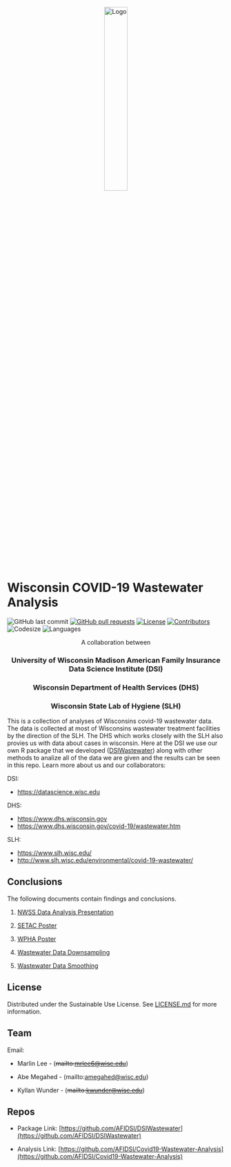 <p align="center">
  <div align="center">
    <img src="./images/covid-droplet.svg" alt="Logo" style="width:33%">
  </div>
</p>

# Wisconsin COVID-19 Wastewater Analysis

![GitHub last commit](https://img.shields.io/github/last-commit/AFIDSI/Covid19-Wastewater-Analysis)
[![GitHub pull requests](https://img.shields.io/github/issues-pr/AFIDSI/Covid19-Wastewater-Analysis)](https://github.com/AFIDSI/Covid19-Wastewater-Analysis/pulls)
[![License](https://img.shields.io/badge/license-Sustainable_Use_License-green)](./LICENSE.md)
[![Contributors](https://img.shields.io/github/contributors/AFIDSI/Covid19-Wastewater-Analysis)](https://github.com/AFIDSI/Covid19-Wastewater-Analysis/graphs/contributors)
![Codesize](https://img.shields.io/github/languages/code-size/AFIDSI/Covid19-Wastewater-Analysis) 
![Languages](https://img.shields.io/github/languages/count/AFIDSI/Covid19-Wastewater-Analysis)

<p align="center"> A collaboration between </p>
<h3 align="center"> University of Wisconsin Madison American Family Insurance Data Science Institute (DSI) </h3>
<h3 align="center"> Wisconsin Department of Health Services (DHS) </h3>
<h3 align="center"> Wisconsin State Lab of Hygiene (SLH) </h3>

This is a collection of analyses of Wisconsins covid-19 wastewater data. The data is collected at most of Wisconsins wastewater treatment facilities by the direction of the SLH. The DHS which works closely with the SLH also provies us with data about cases in wisconsin. Here at the DSI we use our own R package that we developed ([DSIWastewater]([url](https://github.com/AFIDSI/DSIWastewater))) along with other methods to analize all of the data we are given and the results can be seen in this repo. Learn more about us and our collaborators:

DSI:
- <https://datascience.wisc.edu>

DHS:
- <https://www.dhs.wisconsin.gov>
- <https://www.dhs.wisconsin.gov/covid-19/wastewater.htm>

SLH:
- <https://www.slh.wisc.edu/>
- <http://www.slh.wisc.edu/environmental/covid-19-wastewater/>


## Conclusions
The following documents contain findings and conclusions.

1. [NWSS Data Analysis Presentation](./conclusions/NWSS-Data-Analysis-Presentation_5-2-2023/5-2_DHS-presentation.pdf)

2. [SETAC Poster](./conclusions/SETAC-Poster/SETAC-Poster.pdf)

3. [WPHA Poster](./conclusions/WPHA-Poster/WPHA-Paper.PDF)

4. [Wastewater Data Downsampling](./conclusions/downsampling/wastewater-data-downsampling.pdf)

5. [Wastewater Data Smoothing](./conclusions/smoothing/wastewater-data-smoothing.pdf)


## License
Distributed under the Sustainable Use License. See [LICENSE.md](./LICENSE.md) for more information.


## Team
Email:
- Marlin Lee - (~~mailto:mrlee6@wisc.edu~~)

- Abe Megahed - (mailto:amegahed@wisc.edu)

- Kyllan Wunder - (~~mailto:kwunder@wisc.edu~~)


## Repos
- Package Link: [https://github.com/AFIDSI/DSIWastewater](https://github.com/AFIDSI/DSIWastewater)

- Analysis Link: [https://github.com/AFIDSI/Covid19-Wastewater-Analysis](https://github.com/AFIDSI/Covid19-Wastewater-Analysis)
